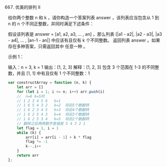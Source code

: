 667. 优美的排列 II

给你两个整数 n 和 k ，请你构造一个答案列表 answer ，该列表应当包含从 1 到 n 的 n 个不同正整数，并同时满足下述条件：

假设该列表是 answer = [a1, a2, a3, ... , an] ，那么列表 [|a1 - a2|, |a2 - a3|, |a3 - a4|, ... , |an-1 - an|] 中应该有且仅有 k 个不同整数。
返回列表 answer 。如果存在多种答案，只需返回其中 任意一种 。

 

示例 1：

输入：n = 3, k = 1
输出：[1, 2, 3]
解释：[1, 2, 3] 包含 3 个范围在 1-3 的不同整数，并且 [1, 1] 中有且仅有 1 个不同整数：1
```js
var constructArray = function (n, k) {
    let arr = []
    for (let i = 1; i <= n; i++) arr.push(i)
    //  n=6 k=5时
    // 1 2 3 4 5 6   k=1
    // 1 6 5 4 3 2   k=2  将后5个数翻转
    // 1 6 2 3 4 5   k=3  将后4个数翻转
    // 1 6 2 5 4 3   k=4  将后3个数翻转
    // 1 6 2 5 3 4   k=5  将后2个数翻转
    // 翻转之后两两数字差值是 5 4 3 2 1
    let flag = 1, i = 1
    while (k) {
        arr[i] = arr[i - 1] + k * flag
        flag *= -1
        k--,i++
    }
    return arr
};